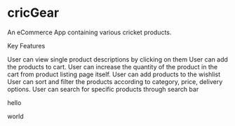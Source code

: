 # cricGear
An eCommerce App containing various cricket products.

Key Features

User can view single product descriptions by clicking on them
User can add the products to cart.
User can increase the quantity of the product in the cart from product listing page itself.
User can add products to the wishlist
User can sort and filter the products according to category, price, delivery options.
User can search for specific products through search bar


hello

world